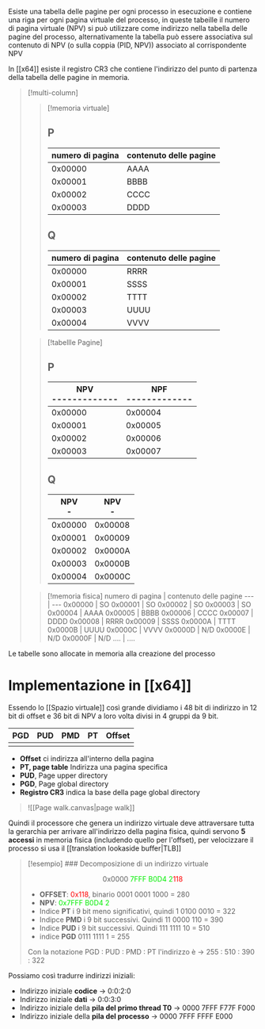 Esiste una tabella delle pagine per ogni processo in esecuzione e contiene una riga per ogni pagina virtuale del processo, in queste tabeille il numero di pagina virtuale (NPV) si può utilizzare come indirizzo nella tabella delle pagine del processo, alternativamente la tabella può essere associativa sul contenuto di NPV (o sulla coppia (PID, NPV)) associato al corrispondente NPV 

In [[x64]] esiste il registro CR3 che contiene l'indirizzo del punto di partenza della tabella delle pagine in memoria.

>[!multi-column]
>
>>[!memoria virtuale]
>>
>> ## P
>>numero di pagina | contenuto delle pagine
>>--- | ---
>>0x00000 | AAAA
>>0x00001 | BBBB
>>0x00002 | CCCC
>>0x00003 | DDDD 
>>
>> ## Q
>> numero di pagina | contenuto delle pagine
>> --- | ---
>> 0x00000 | RRRR
>> 0x00001 | SSSS
>> 0x00002 | TTTT
>> 0x00003 | UUUU
>> 0x00004 | VVVV
>
>>[!tabellle Pagine]
>>
>>## P
>>NPV </br> -------------| NPF </br> -------------
>>--- | ---
>>0x00000 | 0x00004
>>0x00001 | 0x00005
>>0x00002 | 0x00006
>>0x00003 | 0x00007
>>
>> ## Q
>> NPV </br> - | NPV </br> -
>> ---|----
>> 0x00000 | 0x00008
>> 0x00001 | 0x00009
>> 0x00002 | 0x0000A
>> 0x00003 | 0x0000B
>> 0x00004 | 0x0000C
>
>>[!memoria fisica]
>>numero di pagina | contenuto delle pagine
>>--- | ---
>>0x00000 | SO
>>0x00001 | SO
>>0x00002 | SO
>>0x00003 | SO
>>0x00004 | AAAA
>>0x00005 | BBBB
>>0x00006 | CCCC
>>0x00007 | DDDD
>>0x00008 | RRRR
>>0x00009 | SSSS
>>0x0000A | TTTT
>>0x0000B | UUUU
>>0x0000C | VVVV
>>0x0000D | N/D
>>0x0000E | N/D
>>0x0000F | N/D
>>.... | ....
>

Le tabelle sono allocate in memoria alla creazione del processo



# Implementazione in [[x64]]

Essendo lo [[Spazio virtuale]] così grande dividiamo i 48 bit di indirizzo in 12 bit di offset e 36 bit di NPV a loro volta divisi in 4 gruppi da 9 bit.

| PGD | PUD | PMD | PT  | Offset |
| --- | --- | --- | --- | ------ |
|     |     |     |     |        |

- **Offset** ci indirizza all'interno della pagina
- **PT, page table** Indirizza una pagina specifica
- **PUD**, Page upper directory
- **PGD**, Page global directory
- **Registro CR3** indica la base della page global directory

>![[Page walk.canvas|page walk]]

Quindi il processore che genera un indirizzo virtuale deve attraversare tutta la gerarchia per arrivare all'indirizzo della pagina fisica, quindi servono **5 accessi** in memoria fisica (includendo quello per l'offset), per velocizzare il processo si usa il [[translation lookaside buffer|TLB]]



>[!esempio] ### Decomposizione di un indirizzo virtuale
>
><p style = "text-align:center">0x0000 <font COLOR = gree>7FFF B0D4 2<font COLOR = red>118 </font></font></p>
>
>- **OFFSET**: <font COLOR = red>0x118</font>, binario 0001 0001 1000 = 280
>- **NPV**: <font COLOR = gree> 0x7FFF B0D4 2 </font>
> - Indice **PT** i 9 bit meno significativi, quindi 1 0100 0010 = 322
> - Indipce **PMD** i 9 bit successivi. Quindi 11 0000 110 = 390
> - Indice **PUD** i 9 bit successivi. Quindi 111 1111 10 = 510
> - indice **PGD** 0111 1111 1 = 255
> 
> Con la notazione PGD : PUD : PMD : PT l'indirizzo è -> 255 : 510 : 390 : 322


Possiamo così tradurre indirizzi iniziali:

- Indirizzo iniziale **codice** -> 0:0:2:0
- Indirizzo iniziale **dati** -> 0:0:3:0
- Indirizzo iniziale della **pila del primo thread T0** -> 0000 7FFF F77F F000
- Indirizzo iniziale della **pila del processo** -> 0000 7FFF FFFF E000